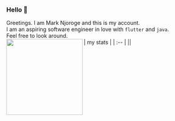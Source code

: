 ### Hello 👋
Greetings.
I am Mark Njoroge and this is my account. <br/>
I am an aspiring software engineer in love with `flutter` and `java`. <br/>
Feel free to look around.
<br/>
| my stats |
| :-- |
|<img height="200px" align="left" src="https://github-readme-stats.vercel.app/api?username=marknjoroge&count_private=true&show_icons=true&theme=merko&layout=compact" />| 

<!--
**marknjoroge/marknjoroge** is a ✨ _special_ ✨ repository because its `README.md` (this file) appears on your GitHub profile.

Here are some ideas to get you started:

- 🔭 I’m currently working on ...
- 🌱 I’m currently learning ...
- 👯 I’m looking to collaborate on ...
- 🤔 I’m looking for help with ...
- 💬 Ask me about ...
- 📫 How to reach me: ...
- 😄 Pronouns: ...
- ⚡ Fun fact: ...
-->
